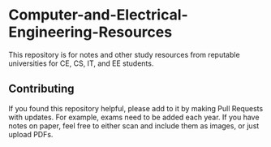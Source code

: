 # Computer-and-Electrical-Engineering-Resources
This repository is for notes and other study resources from reputable universities for CE, CS, IT, and EE students.

## Contributing
If you found this repository helpful, please add to it by making Pull Requests with updates. 
For example, exams need to be added each year. If you have notes on paper, feel free to either 
scan and include them as images, or just upload PDFs.
